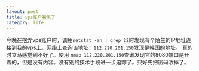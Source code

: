 ```yaml
---
layout: post
title: vps账户被黑了
category: life
---
```

今晚在摆弄vps账户时，调用```netstat -an | grep 22```时发现有个陌生的IP地址连接到我的vps上。网络上查询该地址：```112.220.201.150```发现是韩国的地址。 真的时立马感觉到不好了。使用 ```nmap 112.220.201.150```查询发现它的8080端口是开着的，但是没有内容。没有别的技术手段进一步追踪了。只好先把密码改掉了。
